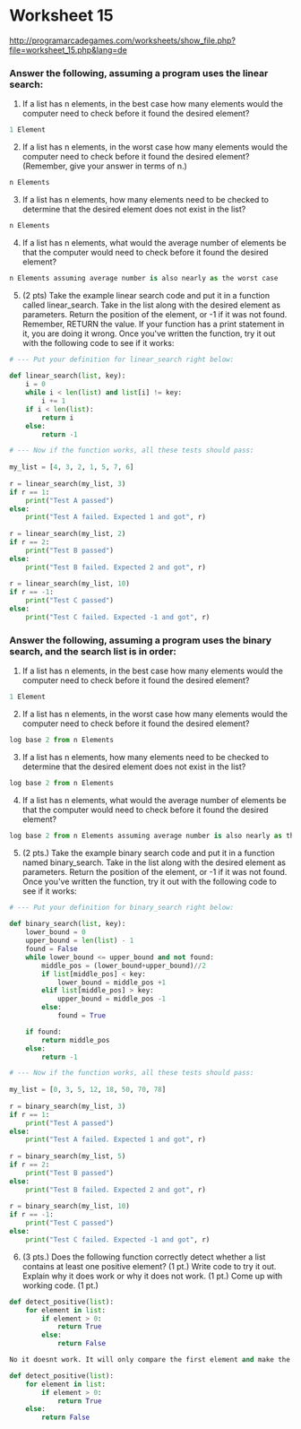 #  Worksheet 15 

http://programarcadegames.com/worksheets/show_file.php?file=worksheet_15.php&lang=de


### Answer the following, assuming a program uses the linear search:

1. If a list has n elements, in the best case how many elements would the computer need to check before it found the desired element?
```python
1 Element
```
2. If a list has n elements, in the worst case how many elements would the computer need to check before it found the desired element? (Remember, give your answer in terms of n.)
```python
n Elements
```
3. If a list has n elements, how many elements need to be checked to determine that the desired element does not exist in the list?
```python
n Elements
```
4. If a list has n elements, what would the average number of elements be that the computer would need to check before it found the desired element?
```python
n Elements assuming average number is also nearly as the worst case
```
5. (2 pts) Take the example linear search code and put it in a function called linear_search. Take in the list along with the desired element as parameters. Return the position of the element, or -1 if it was not found. Remember, RETURN the value. If your function has a print statement in it, you are doing it wrong. Once you've written the function, try it out with the following code to see if it works:
```python
# --- Put your definition for linear_search right below:
 
def linear_search(list, key):
    i = 0
    while i < len(list) and list[i] != key:
        i += 1
    if i < len(list):
        return i
    else: 
        return -1

# --- Now if the function works, all these tests should pass:
 
my_list = [4, 3, 2, 1, 5, 7, 6]
 
r = linear_search(my_list, 3)
if r == 1:
    print("Test A passed")
else:
    print("Test A failed. Expected 1 and got", r)
 
r = linear_search(my_list, 2)
if r == 2:
    print("Test B passed")
else:
    print("Test B failed. Expected 2 and got", r)
 
r = linear_search(my_list, 10)
if r == -1:
    print("Test C passed")
else:
    print("Test C failed. Expected -1 and got", r)
```

### Answer the following, assuming a program uses the binary search, and the search list is in order:
1. If a list has n elements, in the best case how many elements would the computer need to check before it found the desired element?
```python
1 Element
```
2. If a list has n elements, in the worst case how many elements would the computer need to check before it found the desired element?
```python
log base 2 from n Elements
```
3. If a list has n elements, how many elements need to be checked to determine that the desired element does not exist in the list?
```python
log base 2 from n Elements
```
4. If a list has n elements, what would the average number of elements be that the computer would need to check before it found the desired element?
```python
log base 2 from n Elements assuming average number is also nearly as the worst case
```
5. (2 pts.) Take the example binary search code and put it in a function named binary_search. Take in the list along with the desired element as parameters. Return the position of the element, or -1 if it was not found. Once you've written the function, try it out with the following code to see if it works:
```python
# --- Put your definition for binary_search right below:
 
def binary_search(list, key):
    lower_bound = 0
    upper_bound = len(list) - 1
    found = False
    while lower_bound <= upper_bound and not found:
        middle_pos = (lower_bound+upper_bound)//2
        if list[middle_pos] < key:
            lower_bound = middle_pos +1
        elif list[middle_pos] > key:
            upper_bound = middle_pos -1
        else:
            found = True

    if found:
        return middle_pos
    else: 
        return -1

# --- Now if the function works, all these tests should pass:
 
my_list = [0, 3, 5, 12, 18, 50, 70, 78]
 
r = binary_search(my_list, 3)
if r == 1:
    print("Test A passed")
else:
    print("Test A failed. Expected 1 and got", r)
 
r = binary_search(my_list, 5)
if r == 2:
    print("Test B passed")
else:
    print("Test B failed. Expected 2 and got", r)
 
r = binary_search(my_list, 10)
if r == -1:
    print("Test C passed")
else:
    print("Test C failed. Expected -1 and got", r)
```

6. (3 pts.) Does the following function correctly detect whether a list contains at least one positive element? (1 pt.) Write code to try it out. Explain why it does work or why it does not work. (1 pt.) Come up with working code. (1 pt.)
```python
def detect_positive(list):
    for element in list:
        if element > 0:
            return True
        else:
            return False
```
```python
No it doesnt work. It will only compare the first element and make the decision then. The mistake is in the 5 and 6 Line. The program will automaticly cancel the loop after the first element because of the return statement wether the first element is bigger than 0 or not

def detect_positive(list):
    for element in list:
        if element > 0:
            return True
    else:
        return False
```